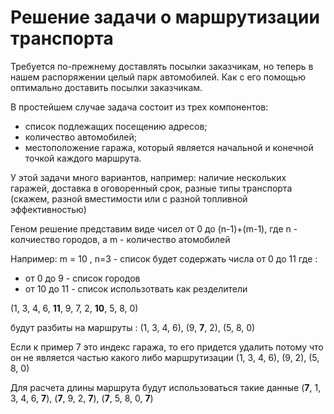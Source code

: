 # Решение задачи о маршрутизации транспорта

Требуется по-прежнему доставлять посылки заказчикам, но теперь в нашем распоряжении целый парк автомобилей. Как с его
помощью оптимально доставить посылки заказчикам.

В простейшем случае задача состоит из трех компонентов:

* список подлежащих посещению адресов;
* количество автомобилей;
* местоположение гаража, который является начальной и конечной точкой каждого маршрута.

У этой задачи много вариантов, например: наличие нескольких гаражей, доставка в оговоренный срок, разные типы
транспорта (скажем, разной вместимости или с разной топливной эффективностью)

Геном решение представим виде чисел от 0 до (n-1)+(m-1), где n - колчиество городов, a m - количество атомобилей

Например:
m = 10 , n=3 - список будет содержать числа от 0 до 11 где :

* от 0 до 9 - список городов
* от 10 до 11 - список использотвать как резделители

(1, 3, 4, 6, **11**, 9, 7, 2, **10**, 5, 8, 0)

будут разбиты на маршруты :
(1, 3, 4, 6), (9, **7**, 2), (5, 8, 0)

Если к пример 7 это индекс гаража, то его придется удалить потому что он не является частью какого либо маршрутизации
(1, 3, 4, 6), (9, 2), (5, 8, 0)

Для расчета длины маршрута будут использоваться такие данные
(**7**, 1, 3, 4, 6, **7**), (**7**, 9, 2, **7**), (**7**, 5, 8, 0, **7**)

